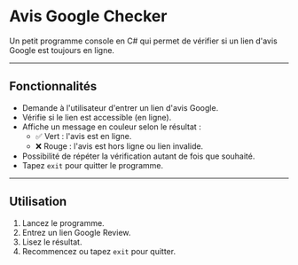 # Avis Google Checker

Un petit programme console en C# qui permet de vérifier si un lien d'avis Google est toujours en ligne.

---

## Fonctionnalités

- Demande à l'utilisateur d'entrer un lien d'avis Google.
- Vérifie si le lien est accessible (en ligne).
- Affiche un message en couleur selon le résultat :
  - ✅ Vert : l'avis est en ligne.
  - ❌ Rouge : l'avis est hors ligne ou lien invalide.
- Possibilité de répéter la vérification autant de fois que souhaité.
- Tapez `exit` pour quitter le programme.

---

## Utilisation

1. Lancez le programme.
2. Entrez un lien Google Review.
3. Lisez le résultat.
4. Recommencez ou tapez `exit` pour quitter.
